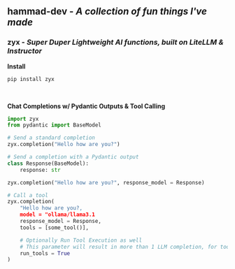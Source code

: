 
## **hammad-dev** - *A collection of fun things I've made*

### **zyx** - *Super Duper Lightweight AI functions, built on LiteLLM & Instructor*

**Install**
```bash
pip install zyx
```

</br>

**Chat Completions w/ Pydantic Outputs & Tool Calling**
```python
import zyx
from pydantic import BaseModel

# Send a standard completion
zyx.completion("Hello how are you?")

# Send a completion with a Pydantic output
class Response(BaseModel):
    response: str

zyx.completion("Hello how are you?", response_model = Response)

# Call a tool
zyx.completion(
    "Hello how are you?,
    model = "ollama/llama3.1
    response_model = Response,
    tools = [some_tool()],

    # Optionally Run Tool Execution as well
    # This parameter will result in more than 1 LLM completion, for tool interpretation
    run_tools = True
)
```